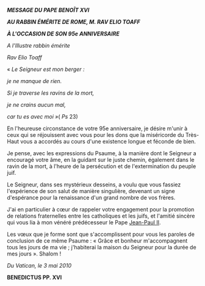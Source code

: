 ***MESSAGE DU PAPE BENOÎT XVI***

***AU RABBIN ÉMÉRITE DE ROME, M. RAV ELIO TOAFF***

***À L'OCCASION DE SON 95e ANNIVERSAIRE***

*A l'Illustre rabbin émérite*

*Rav Elio Toaff*

« *Le Seigneur est mon berger :*

*je ne manque de rien.*

*Si je traverse les ravins de la mort,*

*je ne crains aucun mal,*

*car tu es avec moi »*( *Ps* 23)

En l'heureuse circonstance de votre 95e anniversaire, je désire m'unir à ceux qui se réjouissent avec vous pour les dons que la miséricorde du Très-Haut vous a accordés au cours d'une existence longue et féconde de bien.

Je pense, avec les expressions du Psaume, à la manière dont le Seigneur a encouragé votre âme, en la guidant sur le juste chemin, également dans le ravin de la mort, à l'heure de la persécution et de l'extermination du peuple juif.

Le Seigneur, dans ses mystérieux desseins, a voulu que vous fassiez l'expérience de son salut de manière singulière, devenant un signe d'espérance pour la renaissance d'un grand nombre de vos frères.

J'ai en particulier à cœur de rappeler votre engagement pour la promotion de relations fraternelles entre les catholiques et les juifs, et l'amitié sincère qui vous lia à mon vénéré prédécesseur le Pape [Jean-Paul II](/content/john-paul-ii/fr.html).

Les vœux que je forme sont que s'accomplissent pour vous les paroles de conclusion de ce même Psaume : « Grâce et bonheur m'accompagnent tous les jours de ma vie ; j'habiterai la maison du Seigneur pour la durée de mes jours ». Shalom !

*Du Vatican, le 3 mai 2010*

**BENEDICTUS PP. XVI**